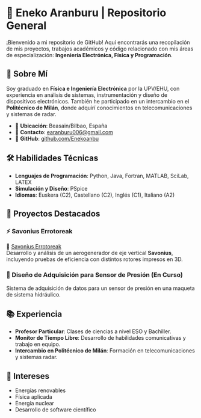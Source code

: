 # 🚀 Eneko Aranburu | Repositorio General  

¡Bienvenido a mi repositorio de GitHub! Aquí encontrarás una recopilación de mis proyectos, trabajos académicos y código relacionado con mis áreas de especialización: **Ingeniería Electrónica, Física y Programación**.  

## 📌 Sobre Mí  

Soy graduado en **Física e Ingeniería Electrónica** por la UPV/EHU, con experiencia en análisis de sistemas, instrumentación y diseño de dispositivos electrónicos. También he participado en un intercambio en el **Politécnico de Milán**, donde adquirí conocimientos en telecomunicaciones y sistemas de radar.  

- 📍 **Ubicación**: Beasain/Bilbao, España  
- 📧 **Contacto**: [earanburu006@gmail.com](mailto:earanburu006@gmail.com)  
- 🔗 **GitHub**: [github.com/Enekoanbu](https://github.com/Enekoanbu)  

## 🛠️ Habilidades Técnicas  

- **Lenguajes de Programación**: Python, Java, Fortran, MATLAB, SciLab, LATEX  
- **Simulación y Diseño**: PSpice  
- **Idiomas**: Euskera (C2), Castellano (C2), Inglés (C1), Italiano (A2)  

## 📂 Proyectos Destacados  

### ⚡ Savonius Errotoreak  
🔗 [Savonius Errotoreak](https://savonius-errotoreak.netlify.app/intro)  
Desarrollo y análisis de un aerogenerador de eje vertical **Savonius**, incluyendo pruebas de eficiencia con distintos rotores impresos en 3D.  

### 📡 Diseño de Adquisición para Sensor de Presión (En Curso)  
Sistema de adquisición de datos para un sensor de presión en una maqueta de sistema hidráulico.  

## 📚 Experiencia  

- **Profesor Particular**: Clases de ciencias a nivel ESO y Bachiller.  
- **Monitor de Tiempo Libre**: Desarrollo de habilidades comunicativas y trabajo en equipo.  
- **Intercambio en Politécnico de Milán**: Formación en telecomunicaciones y sistemas radar.  

## 🚀 Intereses  

- Energías renovables  
- Física aplicada  
- Energía nuclear  
- Desarrollo de software científico  

